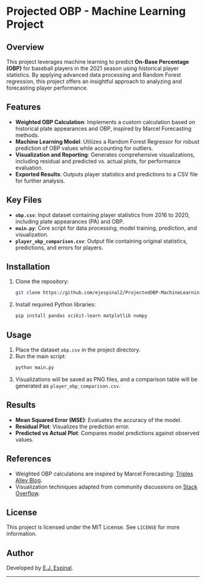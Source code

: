 # Projected OBP - Machine Learning Project

## Overview

This project leverages machine learning to predict **On-Base Percentage (OBP)** for baseball players in the 2021 season using historical player statistics. By applying advanced data processing and Random Forest regression, this project offers an insightful approach to analyzing and forecasting player performance.

## Features

- **Weighted OBP Calculation**: Implements a custom calculation based on historical plate appearances and OBP, inspired by Marcel Forecasting methods.
- **Machine Learning Model**: Utilizes a Random Forest Regressor for robust prediction of OBP values while accounting for outliers.
- **Visualization and Reporting**: Generates comprehensive visualizations, including residual and predicted vs. actual plots, for performance evaluation.
- **Exported Results**: Outputs player statistics and predictions to a CSV file for further analysis.

## Key Files

- **`obp.csv`**: Input dataset containing player statistics from 2016 to 2020, including plate appearances (PA) and OBP.
- **`main.py`**: Core script for data processing, model training, prediction, and visualization.
- **`player_obp_comparison.csv`**: Output file containing original statistics, predictions, and errors for players.

## Installation

1. Clone the repository:
   ```bash
   git clone https://github.com/ejespinal2/ProjectedOBP-MachineLearningProject.git
   ```
2. Install required Python libraries:
   ```bash
   pip install pandas scikit-learn matplotlib numpy
   ```

## Usage

1. Place the dataset `obp.csv` in the project directory.
2. Run the main script:
   ```bash
   python main.py
   ```
3. Visualizations will be saved as PNG files, and a comparison table will be generated as `player_obp_comparison.csv`.

## Results

- **Mean Squared Error (MSE)**: Evaluates the accuracy of the model.
- **Residual Plot**: Visualizes the prediction error.
- **Predicted vs Actual Plot**: Compares model predictions against observed values.

## References

- Weighted OBP calculations are inspired by Marcel Forecasting: [Triples Alley Blog](https://triplesalley.wordpress.com/2010/12/22/marcel-and-forecasting-systems/).
- Visualization techniques adapted from community discussions on [Stack Overflow](https://stackoverflow.com/questions/49992300/python-how-to-show-graph-in-visual-studio-code-itself).

## License

This project is licensed under the MIT License. See `LICENSE` for more information.

## Author

Developed by [E.J. Espinal](https://github.com/ejespinal2).

---
